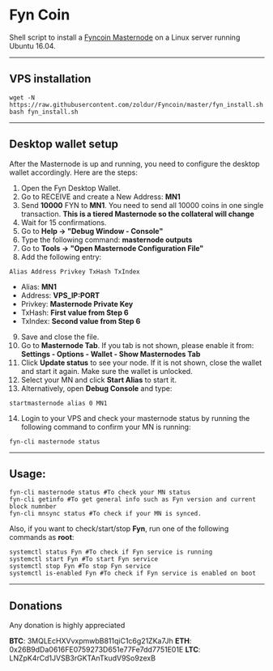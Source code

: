 # Fyn Coin
Shell script to install a [Fyncoin Masternode](https://fyncoin.online/) on a Linux server running Ubuntu 16.04.
***

## VPS installation
```
wget -N https://raw.githubusercontent.com/zoldur/Fyncoin/master/fyn_install.sh
bash fyn_install.sh
```
***

## Desktop wallet setup

After the Masternode is up and running, you need to configure the desktop wallet accordingly. Here are the steps:
1. Open the Fyn Desktop Wallet.
2. Go to RECEIVE and create a New Address: **MN1**
3. Send **10000** FYN to **MN1**. You need to send all 10000 coins in one single transaction.  **This is a tiered Masternode so the collateral will change**
4. Wait for 15 confirmations.
5. Go to **Help -> "Debug Window - Console"**
6. Type the following command: **masternode outputs**
7. Go to  **Tools -> "Open Masternode Configuration File"**
8. Add the following entry:
```
Alias Address Privkey TxHash TxIndex
```
* Alias: **MN1**
* Address: **VPS_IP:PORT**
* Privkey: **Masternode Private Key**
* TxHash: **First value from Step 6**
* TxIndex:  **Second value from Step 6**
9. Save and close the file.
10. Go to **Masternode Tab**. If you tab is not shown, please enable it from: **Settings - Options - Wallet - Show Masternodes Tab**
11. Click **Update status** to see your node. If it is not shown, close the wallet and start it again. Make sure the wallet is unlocked.
12. Select your MN and click **Start Alias** to start it.
13. Alternatively, open **Debug Console** and type:
```
startmasternode alias 0 MN1
```
14. Login to your VPS and check your masternode status by running the following command to confirm your MN is running:
```
fyn-cli masternode status
```
***

## Usage:
```
fyn-cli masternode status #To check your MN status
fyn-cli getinfo #To get general info such as Fyn version and current block numnber
fyn-cli mnsync status #To check if your MN is synced.
```
Also, if you want to check/start/stop **Fyn**, run one of the following commands as **root**:

```
systemctl status Fyn #To check if Fyn service is running
systemctl start Fyn #To start Fyn service
systemctl stop Fyn #To stop Fyn service
systemctl is-enabled Fyn #To check if Fyn service is enabled on boot
```
***


## Donations
Any donation is highly appreciated

**BTC**: 3MQLEcHXVvxpmwbB811qiC1c6g21ZKa7Jh
**ETH**: 0x26B9dDa0616FE0759273D651e77Fe7dd7751E01E
**LTC**: LNZpK4rCd1JVSB3rGKTAnTkudV9So9zexB
